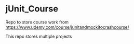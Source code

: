 # jUnit_Course
Repo to store course work from https://www.udemy.com/course/junitandmockitocrashcourse/


This repo stores multiple projects
